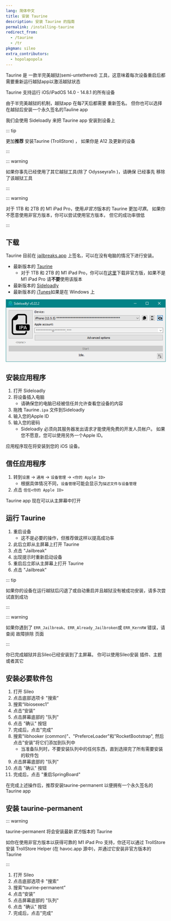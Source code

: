 ```yaml
---
lang: 简体中文
title: 安装 Taurine
description: 安装 Taurine 的指南
permalink: /installing-taurine
redirect_from:
  - /taurine
  - /tr
pkgman: sileo
extra_contributors:
  - hopolapopola
---
```


Taurine 是 <router-link to="/types-of-jailbreak/#semi-untethered-jailbreaks">一款半完美越狱(semi-untethered) 工具，</router-link>这意味着每次设备重启后都需要重新运行越狱app以激活越狱状态

Taurine 支持运行 iOS/iPadOS 14.0 - 14.8.1 的所有设备

由于半完美越狱的机制，越狱app <router-link to="/resigning-apps">在每7天后都需要</router-link> 重新签名。 但你也可以选择在越狱后安装一个永久签名的Tauline app

我们会使用 Sideloadly 来把 Taurine app 安装到设备上

::: tip

更加**推荐** <router-link to="/installing-taurine-trollstore">安装Taurine (TrollStore) ，</router-link> 如果你是 A12 及更新的设备

:::

::: warning

如果你事先已经使用了其它越狱工具(除了 Odysseyra1n )，请确保 <router-link to="/restoring-rootfs">已经事先</router-link> 移除了该越狱工具

:::

::: warning

对于 1TB 和 2TB 的 M1 iPad Pro，使用*非官方*版本的 Taurine 更加*可靠*。 如果你不愿意使用非官方版本，你可以尝试使用官方版本， 但它的成功率很低

:::

## 下载

<div class="custom-container tip" id="ifJailbreaksAppSigned"><p>
Taurine 目前在 <a href="https://jailbreaks.app/" target="_blank">jailbreaks.app</a> 上签名，可以在没有电脑的情况下进行安装。
</p></div>

- 最新版本的 [Taurine](https://taurine.app/)
    - 对于 1TB 和 2TB 的 M1 iPad Pro，你可以在[这里](https://github.com/TheMasterOfMike/Taurine/releases/tag/1.1.7-3_M1)下载非官方版，如果不是 M1 iPad Pro 请**不要**使用该版本
- 最新版本的 [Sideloadly](https://sideloadly.io/)
- 最新版本的 [iTunes](https://www.apple.com/itunes/download/win32)如果是在 Windows 上

![Sideloadly 的截图 (Windows)](/assets/images/sideloadly_win.png)

## 安装应用程序

1. 打开 Sideloadly
1. 将设备插入电脑
    - 请确保您的电脑已经被信任并允许查看您设备的内容
1. 拖拽 Taurine`.ipa` 文件到Sideloadly
1. 输入您的Apple ID
1. 输入您的密码
    - Sideloadly 必须向其服务器发出请求才能使用免费的开发人员帐户。 如果您不愿意，您可以使用另外一个Apple ID。

应用程序现在将安装到您的 iOS 设备。

## 信任应用程序

1. 转到`设置` -> `通用` -> `设备管理` -> `<你的 Apple ID>`
    - 根据具体情况不同，`设备管理`可能会显示为`描述文件与设备管理`
1. 点击 `信任<你的 Apple ID>`

Taurine app 现在可以从主屏幕中打开

## 运行 Taurine

1. 重启设备
    - 这不是必要的操作，但推荐做这样以提高成功率
1. 此后立即从主屏幕上打开 Taurine
1. 点击 "Jailbreak"
1. 出现提示时重新启动设备
1. 重启后立即从主屏幕上打开 Taurine
1. 点击 "Jailbreak"

::: tip

如果你的设备在运行越狱后闪退了或自动重启并且越狱没有被成功安装，请多次尝试直到成功

:::

::: warning

如果你遇到了 `ERR_Jailbreak`、`ERR_Already_Jailbroken`或 `ERR_KernRW` 错误，请查阅 <router-link to="/troubleshooting/#common-errors-on-odyssey-and-taurine">故障排除</router-link> 页面

:::

你已完成越狱并且Sileo已经安装到了主屏幕。 你可以使用Sileo安装 <router-link to="/faq/#what-are-tweaks">插件、</router-link>主题或者其它

## 安装必要软件包

1. 打开 Sileo
1. 点击底部选项卡 "搜索"
1. 搜索“libiosexec1”
1. 点击“安装”
1. 点击屏幕底部的 "队列"
1. 点击 "确认" 按钮
1. 完成后，点击"完成"
1. 搜索"libhooker (common)"、"PreferceLoader"和"RocketBootstrap", 然后点击"安装"将它们添加到队列中
    - 当准备队列时，不要安装队列中的任何东西，直到选择完了所有需要安装的软件包
1. 点击屏幕底部的 "队列"
1. 点击 "确认" 按钮
1. 完成后，点击 "重启SpringBoard"

在完成上述操作后，推荐安装taurine-permanent 以便拥有一个永久签名的 Taurine app

## 安装 taurine-permanent

::: warning

taurine-permanent 将会安装最新*官方*版本的 Taurine

如你在使用非官方版本以获得可靠的 M1 iPad Pro 支持，你还可以通过 TrollStore 安装 TrollStore Helper (在 havoc.app 源中)，并通过它安装非官方版本的 Taurine

:::

1. 打开 Sileo
1. 点击底部选项卡 "搜索"
1. 搜索“taurine-permanent”
1. 点击“安装”
1. 点击屏幕底部的 "队列"
1. 点击 "确认" 按钮
1. 完成后，点击"完成"
